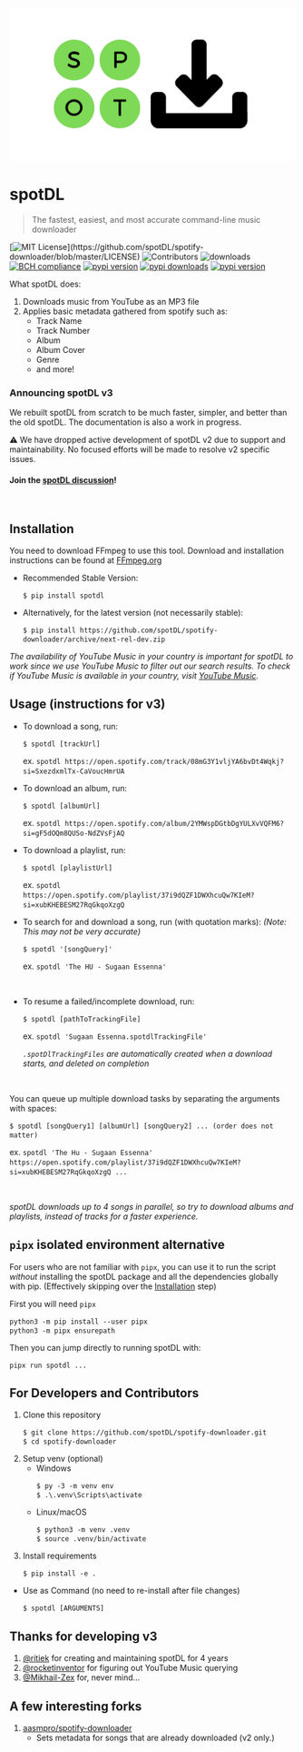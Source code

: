 ![logo](static/logo.png)

# spotDL

> The fastest, easiest, and most accurate command-line music downloader

[![MIT License](https://img.shields.io/apm/l/atomic-design-ui.svg?)](https://github.com/spotDL/spotify-downloader/blob/master/LICENSE) ![Contributors](https://img.shields.io/github/contributors/spotDL/spotify-downloader) ![downloads](https://img.shields.io/github/downloads/spotDL/spotify-downloader/latest/total) [![BCH compliance](https://bettercodehub.com/edge/badge/spotDL/spotify-downloader?branch=master)](https://bettercodehub.com/)
[![pypi version](https://img.shields.io/pypi/v/spotDL)](https://pypi.org/project/spotdl/) [![pypi downloads](https://img.shields.io/pypi/dw/spotDL?label=downloads@pypi)](https://pypi.org/project/spotdl/) [![pypi version](https://img.shields.io/pypi/pyversions/spotDL)](https://pypi.org/project/spotdl/)

What spotDL does:

1. Downloads music from YouTube as an MP3 file
2. Applies basic metadata gathered from spotify such as:
   - Track Name
   - Track Number
   - Album
   - Album Cover
   - Genre
   - and more!

### Announcing spotDL v3

We rebuilt spotDL from scratch to be much faster, simpler, and better than the old spotDL. The documentation is also a work in progress.

⚠ We have dropped active development of spotDL v2 due to support and maintainability. No focused efforts will be made to resolve v2 specific issues.

#### Join the [spotDL discussion](https://github.com/spotDL/spotify-downloader/discussions?discussions_q=category%3AGeneral)!

<br/>

## Installation

You need to download FFmpeg to use this tool. Download and installation instructions can be found at [FFmpeg.org](https://ffmpeg.org/)

- Recommended Stable Version:

  ```
  $ pip install spotdl
  ```

- Alternatively, for the latest version (not necessarily stable):

  ```
  $ pip install https://github.com/spotDL/spotify-downloader/archive/next-rel-dev.zip
  ```

_The availability of YouTube Music in your country is important for spotDL to work since we use YouTube Music to filter out our search results. To check if YouTube Music is available in your country, visit [YouTube Music](https://music.youtube.com)._

## Usage (instructions for v3)

- To download a song, run:

  ```
  $ spotdl [trackUrl]
  ```

  ex. `spotdl https://open.spotify.com/track/08mG3Y1vljYA6bvDt4Wqkj?si=SxezdxmlTx-CaVoucHmrUA`
  <br/>

- To download an album, run:

  ```
  $ spotdl [albumUrl]
  ```

  ex. `spotdl https://open.spotify.com/album/2YMWspDGtbDgYULXvVQFM6?si=gF5dOQm8QUSo-NdZVsFjAQ`
  <br/>

- To download a playlist, run:

  ```
  $ spotdl [playlistUrl]
  ```

  ex. `spotdl https://open.spotify.com/playlist/37i9dQZF1DWXhcuQw7KIeM?si=xubKHEBESM27RqGkqoXzgQ`
  <br/>

- To search for and download a song, run (with quotation marks):
  _(Note: This may not be very accurate)_

  ```
  $ spotdl '[songQuery]'
  ```

  ex. `spotdl 'The HU - Sugaan Essenna'`

    <br/>

- To resume a failed/incomplete download, run:

  ```
  $ spotdl [pathToTrackingFile]
  ```

  ex. `spotdl 'Sugaan Essenna.spotdlTrackingFile'`

  _`.spotDlTrackingFiles` are automatically created when a download starts, and deleted on completion_

<br/>

You can queue up multiple download tasks by separating the arguments with spaces:

```
$ spotdl [songQuery1] [albumUrl] [songQuery2] ... (order does not matter)
```

ex. `spotdl 'The Hu - Sugaan Essenna' https://open.spotify.com/playlist/37i9dQZF1DWXhcuQw7KIeM?si=xubKHEBESM27RqGkqoXzgQ ...`

<br/>

_spotDL downloads up to 4 songs in parallel, so try to download albums and playlists, instead of tracks for a faster experience._

## `pipx` isolated environment alternative

For users who are not familiar with `pipx`, you can use it to run the script _without_ installing the spotDL package and all the dependencies globally with pip. (Effectively skipping over the [Installation](https://github.com/spotDL/spotify-downloader#Installation) step)

First you will need `pipx`

```
python3 -m pip install --user pipx
python3 -m pipx ensurepath
```

Then you can jump directly to running spotDL with:

```
pipx run spotdl ...
```

## For Developers and Contributors

1. Clone this repository
   ```
   $ git clone https://github.com/spotDL/spotify-downloader.git
   $ cd spotify-downloader
   ```
2. Setup venv (optional)
   - Windows
     ```
     $ py -3 -m venv env
     $ .\.venv\Scripts\activate
     ```
   - Linux/macOS
     ```
     $ python3 -m venv .venv
     $ source .venv/bin/activate
     ```
3. Install requirements
   ```
   $ pip install -e .
   ```

- Use as Command (no need to re-install after file changes)
  ```
  $ spotdl [ARGUMENTS]
  ```

## Thanks for developing v3

1. [@ritiek](https://github.com/ritiek) for creating and maintaining spotDL for 4 years
2. [@rocketinventor](https://github.com/rocketinventor) for figuring out YouTube Music querying
3. [@Mikhail-Zex](https://github.com/Mikhail-Zex) for, never mind...

## A few interesting forks

1. [aasmpro/spotify-downloader](https://github.com/aasmpro/spotify-downloader)
   - Sets metadata for songs that are already downloaded (v2 only.)

